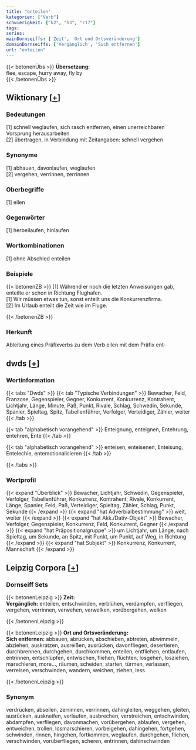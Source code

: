 ```yaml
---
title: "enteilen"
kategorien: ["Verb"]
schwierigkeit: ["k2", "h3", "r17"]
tags:
series:
mainDornseiffs: ['Zeit', 'Ort und Ortsveränderung']
domainDornseiffs: ['Vergänglich', 'Sich entfernen']
url: "enteilen"
---
```


{{< betonenÜbs >}}
**Übersetzung:**  
flee, escape, hurry  away, fly  by  
{{< /betonenÜbs >}}

## Wiktionary [[+](https://de.wiktionary.org/wiki/enteilen)]

### Bedeutungen
[1] schnell weglaufen, sich rasch entfernen, einen unerreichbaren Vorsprung herausarbeiten  
[2] übertragen, in Verbindung mit Zeitangaben: schnell vergehen  

### Synonyme
[1] abhauen, davonlaufen, weglaufen  
[2] vergehen, verrinnen, zerrinnen  

### Oberbegriffe
[1] eilen  

### Gegenwörter
[1] herbeilaufen, hinlaufen  

### Wortkombinationen
[1] ohne Abschied enteilen  

### Beispiele
{{< betonenZB >}}
[1] Während er noch die letzten Anweisungen gab, enteilte er schon in Richtung Flughafen.  
[1] Wir müssen etwas tun, sonst enteilt uns die Konkurrenzfirma.  
[2] Im Urlaub enteilt die Zeit wie im Fluge.  

{{< /betonenZB >}}
### Herkunft
Ableitung eines Präfixverbs zu dem Verb eilen mit dem Präfix ent-  



## dwds [[+](https://www.dwds.de/wb/enteilen)]

### Wortinformation
{{< tabs "Dwds" >}}
{{< tab "Typische Verbindungen" >}}
Bewacher, Feld, Franzose, Gegenspieler, Gegner, Konkurrent, Konkurrenz, Kontrahent, Lichtjahr, Länge, Minute, Paß, Punkt, Rivale, Schlag, Schwedin, Sekunde, Spanier, Spieltag, Spitz, Tabellenführer, Verfolger, Verteidiger, Zähler, weiter
{{< /tab >}}

{{< tab "alphabetisch vorangehend" >}}
Enteignung, enteignen, Entehrung, entehren, Ente
{{< /tab >}}

{{< tab "alphabetisch vorangehend" >}}
enteisen, enteisenen, Enteisung, Entelechie, entemotionalisieren
{{< /tab >}}

{{< /tabs >}}

### Wortprofil
{{< expand "Überblick" >}} Bewacher, Lichtjahr, Schwedin, Gegenspieler, Verfolger, Tabellenführer, Konkurrenz, Kontrahent, Rivale, Konkurrent, Länge, Spanier, Feld, Paß, Verteidiger, Spieltag, Zähler, Schlag, Punkt, Sekunde {{< /expand >}}
{{< expand "hat Adverbialbestimmung" >}} weit, weiter {{< /expand >}}
{{< expand "hat Akk./Dativ-Objekt" >}} Bewacher, Verfolger, Gegenspieler, Konkurrenz, Feld, Konkurrent, Gegner {{< /expand >}}
{{< expand "hat Präpositionalgruppe" >}} um Lichtjahr, um Länge, nach Spieltag, um Sekunde, an Spitz, mit Punkt, um Punkt, auf Weg, in Richtung {{< /expand >}}
{{< expand "hat Subjekt" >}} Konkurrenz, Konkurrent, Mannschaft {{< /expand >}}

## Leipzig Corpora [[+](https://corpora.uni-leipzig.de/en/res?word=enteilen&corpusId=deu_newscrawl-public_2018)]

### Dornseiff Sets
{{< betonenLeipzig >}}
**Zeit:**  
**Vergänglich:** enteilen, entschwinden, verblühen, verdampfen, verfliegen, vergehen, verrinnen, verwehen, verwelken, vorübergehen, welken  

{{< /betonenLeipzig >}}


{{< betonenLeipzig >}}
**Ort und Ortsveränderung:**  
**Sich entfernen:** abbauen, abrücken, abschieben, abtreten, abwimmeln, abziehen, auskratzen, ausreißen, ausrücken, davonfliegen, desertieren, durchbrennen, durchgehen, durchkommen, enteilen, entfliehen, entlaufen, entrinnen, entschlüpfen, entwischen, fliehen, flüchten, losgehen, losziehen, marschieren, more..., räumen, scheiden, starten, türmen, verlassen, verreisen, verschwinden, wandern, weichen, ziehen, less  

{{< /betonenLeipzig >}}

### Synonym
verdrücken, abseilen, zerrinnen, verrinnen, dahingleiten, weggehen, gleiten, ausrücken, auskneifen, verlaufen, ausbrechen, verstreichen, entschwinden, abdampfen, verfliegen, davonmachen, vorübergehen, ablaufen, vergehen, entweichen, trollen, losmarschieren, vorbeigehen, dahingehen, fortgehen, schwinden, rinnen, hingehen, fortkommen, weglaufen, durchgehen, fliehen, verschwinden, vorüberfliegen, scheren, entrinnen, dahinschwinden

